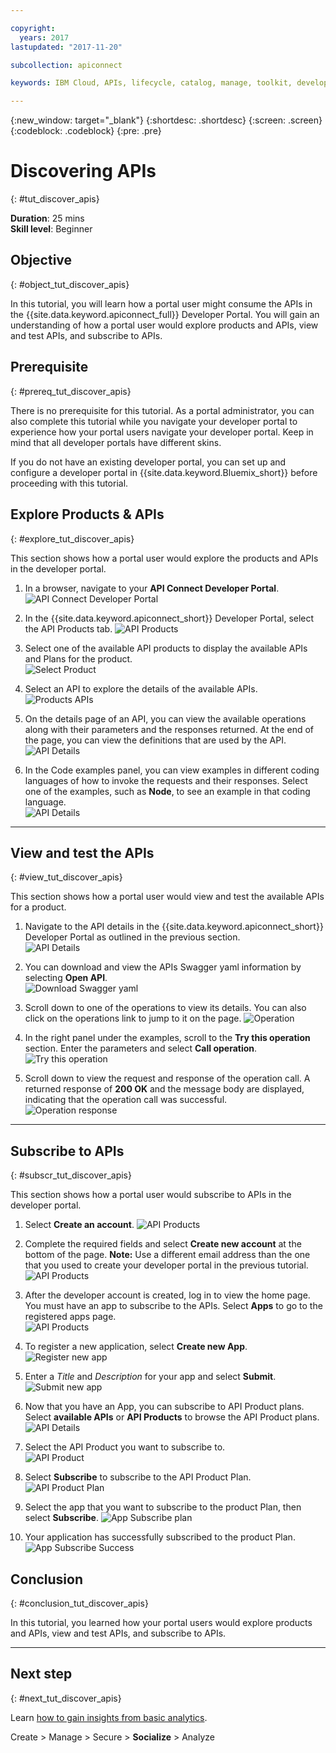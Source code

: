```yaml
---

copyright:
  years: 2017
lastupdated: "2017-11-20"

subcollection: apiconnect

keywords: IBM Cloud, APIs, lifecycle, catalog, manage, toolkit, develop, dev portal, tutorial

---
```


{:new_window: target="_blank"}
{:shortdesc: .shortdesc}
{:screen: .screen}
{:codeblock: .codeblock}
{:pre: .pre}

# Discovering APIs
{: #tut_discover_apis}

**Duration**: 25 mins  
**Skill level**: Beginner  

## Objective
{: #object_tut_discover_apis}

In this tutorial, you will learn how a portal user might consume the APIs in the {{site.data.keyword.apiconnect_full}} Developer Portal. You will gain an understanding of how a portal user would explore products and APIs, view and test APIs, and subscribe to APIs. 

## Prerequisite
{: #prereq_tut_discover_apis}

There is no prerequisite for this tutorial. As a portal administrator, you can also complete this tutorial while you navigate your developer portal to experience how your portal users navigate your developer portal. Keep in mind that all developer portals have different skins. 

If you do not have an existing developer portal, you can set up and configure a developer portal in {{site.data.keyword.Bluemix_short}} before proceeding with this tutorial.

## Explore Products & APIs
{: #explore_tut_discover_apis}

This section shows how a portal user would explore the products and APIs in the developer portal.

1. In a browser, navigate to your **API Connect Developer Portal**.
![API Connect Developer Portal](images/11-developer-portal.png)

2. In the {{site.data.keyword.apiconnect_short}} Developer Portal, select the API Products tab. 
![API Products](images/12-API-products.png)

3. Select one of the available API products to display the available APIs and Plans for the product.  
  ![Select Product](images/13-product.png)

4. Select an API to explore the details of the available APIs.  
  ![Products APIs](images/14-api.png)

5. On the details page of an API, you can view the available operations along with their parameters and the responses returned. At the end of the page, you can view the definitions that are used by the API.  
  ![API Details](images/15-details.png) 

6. In the Code examples panel, you can view examples in different coding languages of how to invoke the requests and their responses. Select one of the examples, such as **Node**, to see an example in that coding language.  
  ![API Details](images/16-examples.png) 

---

## View and test the APIs
{: #view_tut_discover_apis}

This section shows how a portal user would view and test the available APIs for a product. 

1. Navigate to the API details in the {{site.data.keyword.apiconnect_short}} Developer Portal as outlined in the previous section.  
  ![API Details](images/21-details.png) 

2. You can download and view the APIs Swagger yaml information by selecting **Open API**.  
  ![Download Swagger yaml](images/22-swagger.png) 

3. Scroll down to one of the operations to view its details. You can also click on the operations link to jump to it on the page. 
![Operation](images/23-operation.png)

4. In the right panel under the examples, scroll to the **Try this operation** section. Enter the parameters and select **Call operation**.  
  ![Try this operation](images/24-try-this-operation.png)

5. Scroll down to view the request and response of the operation call. A returned response of **200 OK** and the message body are displayed, indicating that the operation call was successful.  
  ![Operation response](images/25-operation-response.png)

---

## Subscribe to APIs
{: #subscr_tut_discover_apis}

This section shows how a portal user would subscribe to APIs in the developer portal. 

1. Select **Create an account**. 
![API Products](images/31-create-account.png)

2. Complete the required fields and select **Create new account** at the bottom of the page. 
**Note:** Use a different email address than the one that you used to create your developer portal in the previous tutorial.
![API Products](images/32-create-new-account.png)

3. After the developer account is created, log in to view the home page. You must have an app to subscribe to the APIs. Select **Apps** to go to the registered apps page.  
  ![API Products](images/33-login.png)

4. To register a new application, select **Create new App**.  
  ![Register new app](images/34-create-new-app.png)

5. Enter a *Title* and *Description* for your app and select **Submit**.  
  ![Submit new app](images/35-submit-new-app.png) 

6. Now that you have an App, you can subscribe to API Product plans. Select **available APIs** or **API Products** to browse the API Product plans.  
  ![API Details](images/36-api-products.png) 

7. Select the API Product you want to subscribe to.  
  ![API Product](images/37-select-product.png) 

8. Select **Subscribe** to subscribe to the API Product Plan.  
  ![API Product Plan](images/38-subscribe-plan.png) 

9. Select the app that you want to subscribe to the product Plan, then select **Subscribe**. 
  ![App Subscribe plan](images/39-subscribe-app-plan.png) 

10. Your application has successfully subscribed to the product Plan. 
  ![App Subscribe Success](images/310-subscribe-success.png) 

## Conclusion
{: #conclusion_tut_discover_apis}

In this tutorial, you learned how your portal users would explore products and APIs, view and test APIs, and subscribe to APIs. 

---

## Next step
{: #next_tut_discover_apis}

Learn [how to gain insights from basic analytics](/docs/services/apiconnect/tutorials?topic=tut_insights_analytics).

Create > Manage > Secure > **Socialize** > Analyze  



